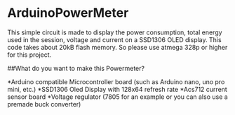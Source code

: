 # ArduinoPowerMeter

This simple circuit is made to display the power consumption, total energy used in the session, voltage and current on a SSD1306 OLED display. This code takes about 20kB flash memory. So please use atmega 328p or higher for this project. 

##What do you want to make this Powermeter?

*Arduino compatible Microcontroller board (such as Arduino nano, uno pro mini, etc.)
*SSD1306 Oled Display with 128x64 refresh rate
*Acs712 current sensor board
*Voltage regulator (7805 for an example or you can also use a premade buck converter)
